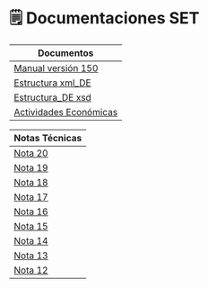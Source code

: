 # 🗒 Documentaciones SET

| Documentos                                                                                                                                                        |
| ----------------------------------------------------------------------------------------------------------------------------------------------------------------- |
| [Manual versión 150](https://www.set.gov.py/documents/20123/420592/Manual+T%C3%A9cnico+Versi%C3%B3n+150.pdf/e706f7c7-6d93-21d4-b45b-5d22d07b2d22?t=1687351495907) |
| [Estructura xml\_DE](https://www.set.gov.py/documents/371863/0/Estructura+xml\_DE.rar/ecbb793c-071f-e513-6a71-aab182a77715?t=1687266933733)                       |
| [Estructura\_DE xsd](https://www.set.gov.py/documents/20123/420592/Estructura\_DE+xsd.rar/e956aaac-69b3-e132-6c2a-6fa039728be5?t=1687351493703)                   |
| [Actividades Económicas](https://servicios.set.gov.py/eset-publico/consultarActividadEconomicaIService.do)                                                        |

| Notas Técnicas                                                                                                                                 |
| ---------------------------------------------------------------------------------------------------------------------------------------------- |
| [Nota 20](https://www.set.gov.py/documents/20123/420595/NT\_E\_KUATIA\_020\_MT\_V150.pdf/f9a47078-748e-db87-bf2f-e6826ef048b9?t=1700242734040) |
| [Nota 19](https://www.set.gov.py/documents/20123/420595/NT\_E\_KUATIA\_019\_MT\_V150.pdf/23bd2a28-9449-f31d-3d46-7f037706880d?t=1700242733804) |
| [Nota 18](https://www.set.gov.py/documents/20123/420595/NT\_E\_KUATIA\_018\_MT\_V150.pdf/b9ed3729-b4aa-045b-5b0d-2fd2a3f6e955?t=1700242733605) |
| [Nota 17](https://www.set.gov.py/documents/20123/420595/NT\_E\_KUATIA\_017\_MT\_V150.pdf/6e3ccc6a-49eb-96fd-b2b6-86405bb2c4c5?t=1692966986216) |
| [Nota 16](https://www.set.gov.py/documents/20123/420595/NT\_E\_KUATIA\_016\_MT\_V150.pdf/fbb16776-262b-7330-e609-f509304413d4?t=1692966985955) |
| [Nota 15](https://www.set.gov.py/documents/20123/420595/NT\_E\_KUATIA\_015\_MT\_V150.pdf/f7f54b14-d4a8-d7c1-0549-804da511187e?t=1692644353604) |
| [Nota 14](https://www.set.gov.py/documents/20123/420595/NT\_E\_KUATIA\_014\_MT\_V150.pdf/f09eda43-a3dc-2fde-de39-41d69bbfb2b1?t=1687266734471) |
| [Nota 13](https://www.set.gov.py/documents/20123/420595/NT\_E\_KUATIA\_013\_MT\_V150.pdf/ba73ec3b-5901-ae28-5d8c-9bed5632ab89?t=1687353747529) |
| [Nota 12](https://www.set.gov.py/documents/20123/420595/NT\_E\_KUATIA\_012\_MT\_V150.pdf/28807b7c-a7ee-9033-ab3f-75a0fcd52091?t=1687353747383) |
